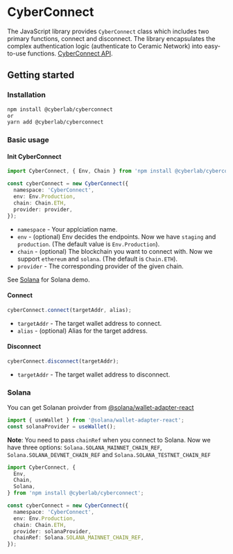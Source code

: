 # CyberConnect

The JavaScript library provides `CyberConnect` class which includes two primary functions, connect and disconnect. The library encapsulates the complex authentication logic (authenticate to Ceramic Network) into easy-to-use functions.
[CyberConnect API](https://docs.cyberconnect.me/connect-and-disconnect).

## Getting started

### Installation

```sh
npm install @cyberlab/cyberconnect
or
yarn add @cyberlab/cyberconnect
```

### Basic usage

#### Init CyberConnect

```ts
import CyberConnect, { Env, Chain } from 'npm install @cyberlab/cyberconnect';

const cyberConnect = new CyberConnect({
  namespace: 'CyberConnect',
  env: Env.Production,
  chain: Chain.ETH,
  provider: provider,
});
```

- `namespace` - Your applciation name.
- `env` - (optional) Env decides the endpoints. Now we have `staging` and `production`. (The default value is `Env.Production`).
- `chain` - (optional) The blockchain you want to connect with. Now we support `ethereum` and `solana`. (The default is `Chain.ETH`).
- `provider` - The corresponding provider of the given chain.

See [Solana](#Solana) for Solana demo.

#### Connect

```ts
cyberConnect.connect(targetAddr, alias);
```

- `targetAddr` - The target wallet address to connect.
- `alias` - (optional) Alias for the target address.

#### Disconnect

```ts
cyberConnect.disconnect(targetAddr);
```

- `targetAddr` - The target wallet address to disconnect.

### Solana

You can get Solanan proivder from [@solana/wallet-adapter-react]('https://github.com/solana-labs/wallet-adapter)

```ts
import { useWallet } from '@solana/wallet-adapter-react';
const solanaProvider = useWallet();
```

<b>Note</b>: You need to pass `chainRef` when you connect to Solana. Now we have three options: `Solana.SOLANA_MAINNET_CHAIN_REF`, `Solana.SOLANA_DEVNET_CHAIN_REF` and `Solana.SOLANA_TESTNET_CHAIN_REF`

```ts
import CyberConnect, {
  Env,
  Chain,
  Solana,
} from 'npm install @cyberlab/cyberconnect';

const cyberConnect = new CyberConnect({
  namespace: 'CyberConnect',
  env: Env.Production,
  chain: Chain.ETH,
  provider: solanaProvider,
  chainRef: Solana.SOLANA_MAINNET_CHAIN_REF,
});
```
